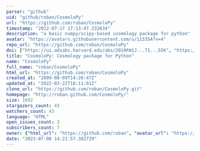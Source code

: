 ```yaml
---
parser: "github"
uid: "github/roban/CosmoloPy"
url: "https://github.com/roban/CosmoloPy"
timestamp: "2022-07-17 17:13:47.232634"
description: "a basic numpy/scipy-based cosmology package for python"
avatar: "https://avatars.githubusercontent.com/u/113354?v=4"
repo_url: "https://github.com/roban/CosmoloPy"
doi: ["https://ui.adsabs.harvard.edu/abs/2019PASJ...71...55K", "https://ui.adsabs.harvard.edu/abs/2020ascl.soft09017K/abstract"]
title: "CosmoloPy: Cosmology package for Python"
name: "CosmoloPy"
full_name: "roban/CosmoloPy"
html_url: "https://github.com/roban/CosmoloPy"
created_at: "2009-08-09T14:26:47Z"
updated_at: "2022-03-22T18:11:01Z"
clone_url: "https://github.com/roban/CosmoloPy.git"
homepage: "http://roban.github.com/CosmoloPy/"
size: 1692
stargazers_count: 43
watchers_count: 43
language: "HTML"
open_issues_count: 3
subscribers_count: 7
owner: {"html_url": "https://github.com/roban", "avatar_url": "https://avatars.githubusercontent.com/u/113354?v=4", "login": "roban", "type": "User"}
date: "2023-07-08 14:21:57.382729"
---
```

